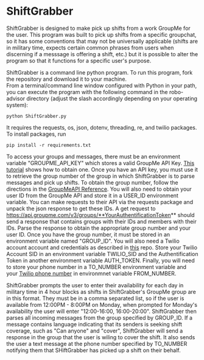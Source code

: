 # ShiftGrabber

ShiftGrabber is designed to make pick up shifts from a work GroupMe for the user. This program was built to pick up shifts from a specific groupchat, so it has some conventions that may not be universally applicable (shifts are in military time, expects certain common phrases from users when discerning if a messsage is offering a shift, etc.) but it is possible to alter the program so that it functions for a specific user's purpose.

ShiftGrabber is a command line python program. To run this program, fork the repository and download it to your machine. <br>From a terminal/command line window configured with Python in your path, you can execute the program with the following command in the robo-advisor directory (adjust the slash accordingly depending on your operating system):
```
python ShiftGrabber.py
```

It requires the requests, os, json, dotenv, threading, re, and twilio packages. To install packages, run 
```
pip install -r requirements.txt
```

To access your groups and messages, there must be an environment variable "GROUPME_API_KEY" which stores a valid GroupMe API Key. [This tutorial](https://dev.groupme.com/tutorials/oauth) shows how to obtain one. Once you have an API key, you must use it to retrieve the group number of the group in which ShiftGrabber is to parse messages and pick up shifts. To obtain the group number, follow the directions in the [GroupMeAPI Reference](https://dev.groupme.com/docs/v3#groups). You will also need to obtain your user ID from the GroupMe API and store it in a USER_ID environment variable. You can make requests to their API via the requests package and unpack the json response to get these IDs. A get request to https://api.groupme.com/v3/groups/**YourAuthentificationToken** should send a response that contains groups with their IDs and members with their IDs. Parse the response to obtain the appropriate group number and your user ID. Once you have the group number, it must be stored in an environment variable named "GROUP_ID". You will also need a Twilio account account and credentials as described in [this](https://github.com/prof-rossetti/intro-to-python/blob/master/notes/python/packages/twilio.md) repo. Store your Twilio Account SID in an environment variable TWILIO_SID and the Authentification Token in another environment variable AUTH_TOKEN. Finally, you will need to store your phone number in a TO_NUMBER environment variable and your [Twilio phone number](https://www.twilio.com/console/sms/getting-started/build) in environmnet variable FROM_NUMBER.

ShiftGrabber prompts the user to enter their availability for each day in military time in 4 hour blocks as shifts in ShiftGrabber's GroupMe group are in this format. They must be in a comma separated list, so if the user is available from 12:00PM - 8:00PM on Monday, when prompted for Monday's availability the user will enter "12:00-16:00, 16:00-20:00". ShiftGrabber then parses all incoming messages from the group specified by GROUP_ID. If a message contains language indicating that its senders is seeking shift coverage, such as "Can anyone" and "cover", ShiftGrabber will send a response in the group that the user is wiling to cover the shift. It also sends the user a text message at the phone number specified by TO_NUMBER notifying them that SHiftGrabber has picked up a shift on their behalf. 
